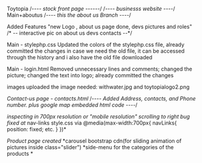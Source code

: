 Toytopia
/*---- stock front page ------*/
/*---- businesss website ----*/
 Main+aboutus
/*---- this the about us Branch ----*/

Added Features "new Logo , about us page done, devs pictures and roles"
/* --  interactive pic on about us devs contacts   --*/

Main - stylephp.css
Updated the colors of the  stylephp.css file, already committed the changes
in case we need the old file, it can be accessed through the history and i also have the old file downloaded

Main - login.html
Removed unnecessary lines and comments; changed the picture; changed the text into logo; already committed the changes

images
uploaded the image needed: withwater.jpg and toytopialogo2.png

*Contact-us page - contacts.html*
/*---- Added Address, contacts, and Phone number. plus google map embedded html code ----*/

*inspecting in 700px resolution or "mobile resolution" scrolling to right bug fixed at* nav-links style.css
via @media(max-width:700px{
        navLinks{
            position: fixed;
            etc.
        }
})*


*Product page created*
     *carousel bootstrap cdn(for sliding animation of pictures inside class="slider")
     *side-menu for the categories of the products 
     *